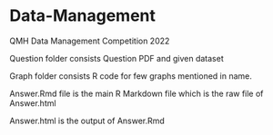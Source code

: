 # Data-Management
QMH Data Management Competition 2022

Question folder consists Question PDF and given dataset

Graph folder consists R code for few graphs mentioned in name.

Answer.Rmd file is the main R Markdown file which is the raw file of Answer.html

Answer.html is the output of Answer.Rmd
